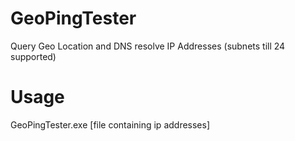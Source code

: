 # GeoPingTester
Query Geo Location and DNS resolve IP Addresses (subnets till 24 supported)

# Usage
GeoPingTester.exe [file containing ip addresses]
